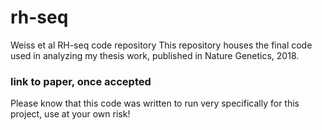 # rh-seq
Weiss et al RH-seq code repository
This repository houses the final code used in analyzing my thesis work, published in Nature Genetics, 2018.
### link to paper, once accepted ###

Please know that this code was written to run very specifically for this project, use at your own risk!


